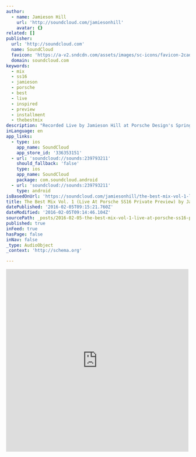 ```yaml
---
author:
  - name: Jamieson Hill
    url: 'http://soundcloud.com/jamiesonhill'
    avatar: {}
related: []
publisher:
  url: 'http://soundcloud.com'
  name: SoundCloud
  favicon: 'https://a-v2.sndcdn.com/assets/images/sc-icons/favicon-2cadd14b.ico'
  domain: soundcloud.com
keywords:
  - mix
  - ss16
  - jamieson
  - porsche
  - best
  - live
  - inspired
  - preview
  - installment
  - thebestmix
description: "Recorded Live by Jamieson Hill at Porsche Design's Spring/Summer 2016 Private Preview event on Rodeo Drive in Los Angeles December 5th, 2015. The mix was inspired by the club scene of Berlin, Germany. This unique Deep House sound inspired the SS16's designer while creating the collection."
inLanguage: en
app_links:
  - type: ios
    app_name: SoundCloud
    app_store_id: '336353151'
  - url: 'soundcloud://sounds:239793211'
    should_fallback: 'false'
    type: ios
    app_name: SoundCloud
    package: com.soundcloud.android
  - url: 'soundcloud://sounds:239793211'
    type: android
isBasedOnUrl: 'https://soundcloud.com/jamiesonhill/the-best-mix-vol-1-live-at-porsche-ss16-private-preview'
title: The Best Mix Vol. 1 (Live At Porsche SS16 Private Preview) by Jamieson Hill
datePublished: '2016-02-05T09:15:21.760Z'
dateModified: '2016-02-05T09:14:46.104Z'
sourcePath: _posts/2016-02-05-the-best-mix-vol-1-live-at-porsche-ss16-private-preview-b.md
published: true
inFeed: true
hasPage: false
inNav: false
_type: AudioObject
_context: 'http://schema.org'

---
```

<iframe src="https://cdn.embedly.com/widgets/media.html?src=https%3A%2F%2Fw.soundcloud.com%2Fplayer%2F%3Fvisual%3Dtrue%26url%3Dhttp%253A%252F%252Fapi.soundcloud.com%252Ftracks%252F239793211%26show_artwork%3Dtrue&amp;url=https%3A%2F%2Fsoundcloud.com%2Fjamiesonhill%2Fthe-best-mix-vol-1-live-at-porsche-ss16-private-preview&amp;image=http%3A%2F%2Fi1.sndcdn.com%2Fartworks-000141359418-cxfdmi-t500x500.jpg&amp;key=b7d04c9b404c499eba89ee7072e1c4f7&amp;type=text%2Fhtml&amp;schema=soundcloud" width="500" height="500" scrolling="no" frameborder="0" allowfullscreen="allowfullscreen" style=""></iframe>